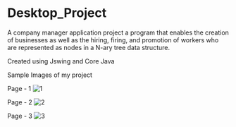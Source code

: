 # Desktop_Project
A company manager application project a program that enables the creation of businesses as well as the hiring, firing, and promotion of workers who are represented as nodes in a N-ary tree data structure.

Created using Jswing and Core Java

Sample Images of my project

Page - 1
![1](https://github.com/Rohith2050/Desktop_Project/assets/87187293/d80f8cda-8036-4629-a0be-7eeb537d9669)

Page - 2
![2](https://github.com/Rohith2050/Desktop_Project/assets/87187293/bde78ef3-2957-454f-a43c-3c773c04d3d6)

Page - 3
![3](https://github.com/Rohith2050/Desktop_Project/assets/87187293/f56bba21-9522-4b31-a41a-2c02aec607e1)
